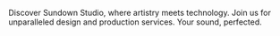 Discover Sundown Studio, where artistry meets technology. Join us for unparalleled design and production services. Your sound, perfected.

